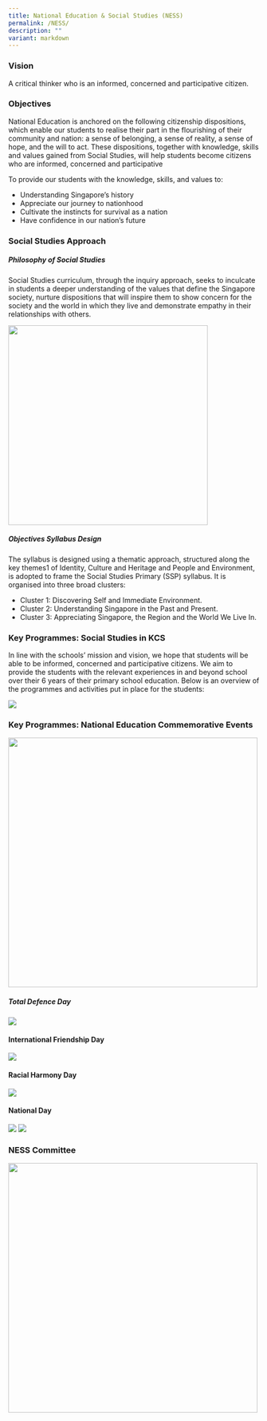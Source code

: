 ```yaml
---
title: National Education & Social Studies (NESS)
permalink: /NESS/
description: ""
variant: markdown
---
```

### Vision

A critical thinker who is an informed, concerned and participative citizen. 

### Objectives

National Education is anchored on the following citizenship dispositions, which enable our students to realise their part in the flourishing of their community and nation: a sense of belonging, a sense of reality, a sense of hope, and the will to act. These dispositions, together with knowledge, skills and values gained from Social Studies, will help students become citizens who are informed, concerned and participative

To provide our students with the knowledge, skills, and values to: 

* Understanding Singapore’s history
* Appreciate our journey to nationhood
* Cultivate the instincts for survival as a nation 
* Have confidence in our nation’s future

### Social Studies Approach

##### Philosophy of Social Studies

Social Studies curriculum, through the inquiry approach, seeks to inculcate in students a deeper understanding of the values that define the Singapore society, nurture dispositions that will inspire them to show concern for the society and the world in which they live and demonstrate empathy in their relationships with others.

<img style="width:400px;" src="/images/Social%20Studies/Picture1_SS.jpg">


##### Objectives Syllabus Design

The syllabus is designed using a thematic approach, structured along the key themes1 of Identity, Culture and Heritage and People and Environment, is adopted to frame the Social Studies Primary (SSP) syllabus. It is organised into three broad clusters:

* Cluster 1: Discovering Self and Immediate Environment.
* Cluster 2: Understanding Singapore in the Past and Present.
* Cluster 3: Appreciating Singapore, the Region and the World We Live In.

### Key Programmes: Social Studies in KCS

In line with the schools’ mission and vision, we hope that students will be able to be informed, concerned and participative citizens. We aim to provide the students with the relevant experiences in and beyond school over their 6 years of their primary school education. Below is an overview of the programmes and activities put in place for the students:    




![](/images/Social%20Studies/KCS_NESS_1.png)
	
### Key Programmes: National Education Commemorative Events

<img style="width:500px;" src="/images/Social%20Studies/KCS_NESS_3.png">
	
##### Total Defence Day

![](/images/Social%20Studies/KCS_NESS_4.png)

#### International Friendship Day

![](/images/Social%20Studies/KCS_NESS_6.png)

#### Racial Harmony Day
	
![](/images/Social%20Studies/KCS_NESS_7.png)

#### National Day

![](/images/Social%20Studies/Picture%208_ND.jpg)
![](/images/Social%20Studies/Picture%207_ND.png)

### NESS Committee

<img style="width:500px;" src="/images/Social%20Studies/KCS_NESS_5.png">
